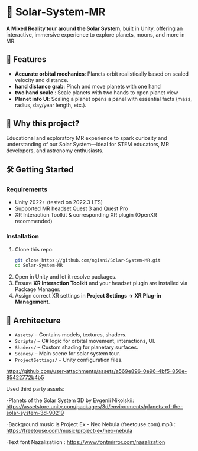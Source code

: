 # 🌌 Solar-System-MR

**A Mixed Reality tour around the Solar System**, built in Unity, offering an interactive, immersive experience to explore planets, moons, and more in MR.

## 🚀 Features

- **Accurate orbital mechanics**: Planets orbit realistically based on scaled velocity and distance.
- **hand distance grab**: Pinch and move planets with one hand
- **two hand scale** : Scale planets with two hands to open planet view
- **Planet info UI**: Scaling a planet opens a panel with essential facts (mass, radius, day/year length, etc.).

## 🎯 Why this project?

Educational and exploratory MR experience to spark curiosity and understanding of our Solar System—ideal for STEM educators, MR developers, and astronomy enthusiasts.

## 🛠️ Getting Started

### Requirements

- Unity 2022+ (tested on 2022.3 LTS)
- Supported MR headset Quest 3 and Quest Pro
- XR Interaction Toolkit & corresponding XR plugin (OpenXR recommended)

### Installation

1. Clone this repo:
   ```bash
   git clone https://github.com/ngiani/Solar-System-MR.git
   cd Solar-System-MR
   ```
2. Open in Unity and let it resolve packages.
3. Ensure **XR Interaction Toolkit** and your headset plugin are installed via Package Manager.
4. Assign correct XR settings in **Project Settings → XR Plug-in Management**.


## 🧹 Architecture

- `Assets/` – Contains models, textures, shaders.
- `Scripts/` – C# logic for orbital movement, interactions, UI.
- `Shaders/` – Custom shading for planetary surfaces.
- `Scenes/` – Main scene for solar system tour.
- `ProjectSettings/` – Unity configuration files.


https://github.com/user-attachments/assets/a569e896-0e96-4bf5-850e-85422772b4b5

Used third party assets: 

-Planets of the Solar System 3D by Evgenii Nikolskii: https://assetstore.unity.com/packages/3d/environments/planets-of-the-solar-system-3d-90219

-Background music is Project Ex - Neo Nebula (freetouse.com).mp3 : https://freetouse.com/music/project-ex/neo-nebula

-Text font Nazalizatiion : https://www.fontmirror.com/nasalization

